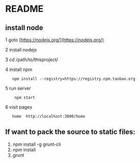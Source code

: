 # README #

## install node

1 goto [https://nodejs.org/](https://nodejs.org/)

2 install nodejs

3 cd /path/to/thisproject/

4 install npm 

````
   npm install --registry=https://registry.npm.taobao.org
````
5 run server

````
    npm start
````
6 visit pages

````
   home  http://localhost:3000/home
````


## If want to pack the source to static files:

1. npm install -g grunt-cli
2. npm install
3. grunt
